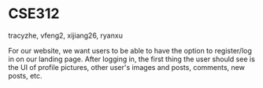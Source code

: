 # CSE312
tracyzhe, vfeng2, xijiang26, ryanxu

For our website, we want users to be able to have the option to register/log in on our landing page. After logging in, the first thing the user should see is the UI of profile pictures, other user's images and posts, comments, new posts, etc.

